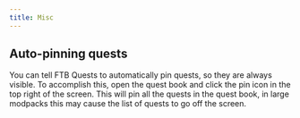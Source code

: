 ```yaml
---
title: Misc
---
```


## Auto-pinning quests

You can tell FTB Quests to automatically pin quests, so they are always visible. To accomplish this, open the quest book and click the pin icon in the top right of the screen.
This will pin all the quests in the quest book, in large modpacks this may cause the list of quests to go off the screen.
